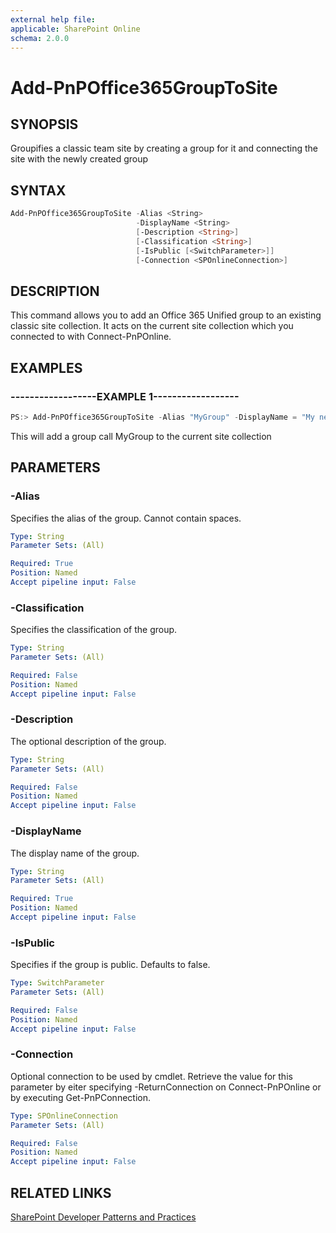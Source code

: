 ```yaml
---
external help file:
applicable: SharePoint Online
schema: 2.0.0
---
```

# Add-PnPOffice365GroupToSite

## SYNOPSIS
Groupifies a classic team site by creating a group for it and connecting the site with the newly created group

## SYNTAX 

```powershell
Add-PnPOffice365GroupToSite -Alias <String>
                            -DisplayName <String>
                            [-Description <String>]
                            [-Classification <String>]
                            [-IsPublic [<SwitchParameter>]]
                            [-Connection <SPOnlineConnection>]
```

## DESCRIPTION
This command allows you to add an Office 365 Unified group to an existing classic site collection. It acts on the current site collection which you connected to with Connect-PnPOnline.

## EXAMPLES

### ------------------EXAMPLE 1------------------
```powershell
PS:> Add-PnPOffice365GroupToSite -Alias "MyGroup" -DisplayName = "My new Group"
```

This will add a group call MyGroup to the current site collection

## PARAMETERS

### -Alias
Specifies the alias of the group. Cannot contain spaces.

```yaml
Type: String
Parameter Sets: (All)

Required: True
Position: Named
Accept pipeline input: False
```

### -Classification
Specifies the classification of the group.

```yaml
Type: String
Parameter Sets: (All)

Required: False
Position: Named
Accept pipeline input: False
```

### -Description
The optional description of the group.

```yaml
Type: String
Parameter Sets: (All)

Required: False
Position: Named
Accept pipeline input: False
```

### -DisplayName
The display name of the group.

```yaml
Type: String
Parameter Sets: (All)

Required: True
Position: Named
Accept pipeline input: False
```

### -IsPublic
Specifies if the group is public. Defaults to false.

```yaml
Type: SwitchParameter
Parameter Sets: (All)

Required: False
Position: Named
Accept pipeline input: False
```

### -Connection
Optional connection to be used by cmdlet. Retrieve the value for this parameter by eiter specifying -ReturnConnection on Connect-PnPOnline or by executing Get-PnPConnection.

```yaml
Type: SPOnlineConnection
Parameter Sets: (All)

Required: False
Position: Named
Accept pipeline input: False
```

## RELATED LINKS

[SharePoint Developer Patterns and Practices](http://aka.ms/sppnp)